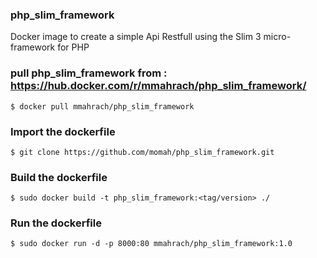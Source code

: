 ### php_slim_framework ###

 Docker image to create a simple Api Restfull using the Slim 3 micro-framework for PHP

### pull php_slim_framework from : https://hub.docker.com/r/mmahrach/php_slim_framework/ ###
```
$ docker pull mmahrach/php_slim_framework
```

### Import the dockerfile ###
```
$ git clone https://github.com/momah/php_slim_framework.git
```
### Build the dockerfile ###

```
$ sudo docker build -t php_slim_framework:<tag/version> ./
```
### Run the dockerfile ###
 
```
$ sudo docker run -d -p 8000:80 mmahrach/php_slim_framework:1.0
```

